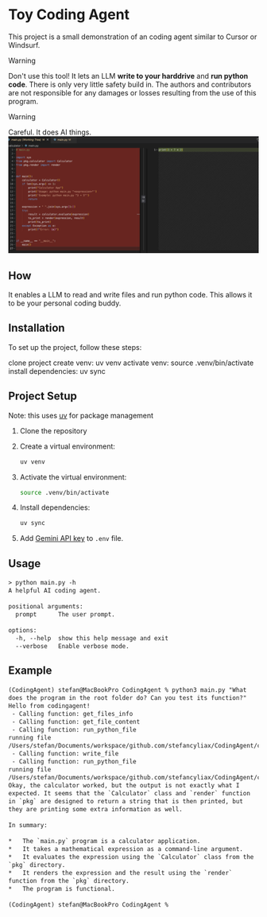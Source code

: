 # Toy Coding Agent

This project is a small demonstration of an coding agent similar to Cursor or Windsurf. 

> [!WARNING]  
> Don't use this tool! It lets an LLM **write to your harddrive** and **run python code**. There is only very little safety build in. The authors and contributors are not responsible for any damages or losses resulting from the use of this program. 

> [!WARNING]  
> Careful. It does AI things. ![ai fixes software](images/aisoftwarefix.png)

## How

It enables a LLM to read and write files and run python code. This allows it to be your personal coding buddy. 

## Installation

To set up the project, follow these steps:

clone project
create venv: uv venv
activate venv: source .venv/bin/activate
install dependencies: uv sync


## Project Setup

Note: this uses [uv](https://github.com/astral-sh/uv) for package management

1.  Clone the repository
2.  Create a virtual environment: 
    
    ```bash
    uv venv
    ```
3.  Activate the virtual environment:
    ```bash
    source .venv/bin/activate
    ```
4.  Install dependencies:
    ```bash
    uv sync
    ```
5. Add [Gemini API key](https://aistudio.google.com/prompts/new_chat) to `.env` file.


## Usage

```
> python main.py -h
A helpful AI coding agent.

positional arguments:
  prompt      The user prompt.

options:
  -h, --help  show this help message and exit
  --verbose   Enable verbose mode.

```



## Example

```
(CodingAgent) stefan@MacBookPro CodingAgent % python3 main.py "What does the program in the root folder do? Can you test its function?"                                
Hello from codingagent!
 - Calling function: get_files_info
 - Calling function: get_file_content
 - Calling function: run_python_file
running file /Users/stefan/Documents/workspace/github.com/stefancyliax/CodingAgent/calculator/main.py
 - Calling function: write_file
 - Calling function: run_python_file
running file /Users/stefan/Documents/workspace/github.com/stefancyliax/CodingAgent/calculator/wrapper.py
Okay, the calculator worked, but the output is not exactly what I expected. It seems that the `Calculator` class and `render` function in `pkg` are designed to return a string that is then printed, but they are printing some extra information as well.

In summary:

*   The `main.py` program is a calculator application.
*   It takes a mathematical expression as a command-line argument.
*   It evaluates the expression using the `Calculator` class from the `pkg` directory.
*   It renders the expression and the result using the `render` function from the `pkg` directory.
*   The program is functional.

(CodingAgent) stefan@MacBookPro CodingAgent % 
```